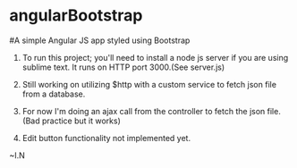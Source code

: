 # angularBootstrap
#A simple Angular JS app styled using Bootstrap

1. To run this project; you'll need to install a node js server if you are using sublime text. It runs on HTTP port 3000.(See server.js)

2. Still working on utilizing $http with a custom service to fetch json file from a database.

3. For now I'm doing an ajax call from the controller to fetch the json file.(Bad practice but it works)

4.  Edit button functionality not implemented yet.

~I.N



